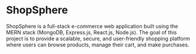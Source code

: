 # ShopSphere
ShopSphere is a full-stack e-commerce web application built using the MERN stack (MongoDB, Express.js, React.js, Node.js). The goal of this project is to provide a scalable, secure, and user-friendly shopping platform where users can browse products, manage their cart, and make purchases.

